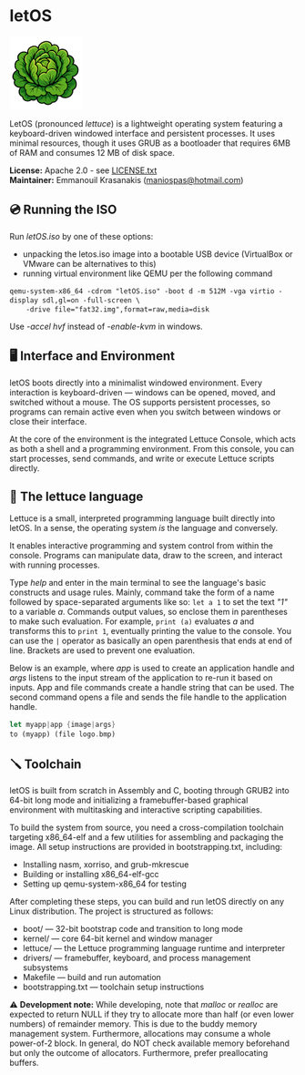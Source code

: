 # letOS

![lettuce logo](disk/logo.bmp)

LetOS (pronounced *lettuce*) is a lightweight operating system featuring a keyboard-driven windowed interface and persistent processes. It uses minimal resources, though it uses GRUB as a bootloader that requires 6MB of RAM and consumes 12 MB of disk space.

**License:** Apache 2.0 - see [LICENSE.txt](LICENSE.txt)<br>
**Maintainer:** Emmanouil Krasanakis (maniospas@hotmail.com)

## 💿 Running the ISO

Run *letOS.iso* by one of these options:
- unpacking the letos.iso image into a bootable USB device (VirtualBox or VMware can be alternatives to this)
- running virtual environment like QEMU per the following command

```
qemu-system-x86_64 -cdrom "letOS.iso" -boot d -m 512M -vga virtio -display sdl,gl=on -full-screen \
    -drive file="fat32.img",format=raw,media=disk 
```

Use *-accel hvf* instead of *-enable-kvm* in windows.


## 🖥️ Interface and Environment

letOS boots directly into a minimalist windowed environment.
Every interaction is keyboard-driven — windows can be opened, moved, and switched without a mouse.
The OS supports persistent processes, so programs can remain active even when you switch between windows or close their interface.

At the core of the environment is the integrated Lettuce Console, which acts as both a shell and a programming environment.
From this console, you can start processes, send commands, and write or execute Lettuce scripts directly.

## 🥬 The lettuce language

Lettuce is a small, interpreted programming language built directly into letOS. In a sense, the operating system *is* the language and conversely.

It enables interactive programming and system control from within the console. Programs can manipulate data, draw to the screen, and interact with running processes.

Type *help* and enter in the main terminal to see the language's basic constructs and usage rules. Mainly, command take the form of a name followed by space-separated arguments like so: `let a 1` to set the text *"1"* to a variable *a*. Commands output values, so enclose them in parentheses to make such evaluation. For example, `print (a)` evaluates *a* and transforms this to `print 1`, eventually printing the value to the console. You can use the `|` operator as basically an open parenthesis that ends at end of line. Brackets are used to prevent one evaluation.

Below is an example, where *app* is used to create an application handle and *args* listens to the input stream of the application to re-run it based on inputs. App and file commands create a handle string that can be used. The second command opens a file and sends the file handle to the application handle.

```rust
let myapp|app {image|args}
to (myapp) (file logo.bmp)
```


## 🪛 Toolchain

letOS is built from scratch in Assembly and C, booting through GRUB2 into 64-bit long mode and initializing a framebuffer-based graphical environment with multitasking and interactive scripting capabilities.

To build the system from source, you need a cross-compilation toolchain targeting x86_64-elf and a few utilities for assembling and packaging the image. All setup instructions are provided in bootstrapping.txt, including:

- Installing nasm, xorriso, and grub-mkrescue
- Building or installing x86_64-elf-gcc
- Setting up qemu-system-x86_64 for testing

After completing these steps, you can build and run letOS directly on any Linux distribution. The project is structured as follows:

- boot/ — 32-bit bootstrap code and transition to long mode
- kernel/ — core 64-bit kernel and window manager
- lettuce/ — the Lettuce programming language runtime and interpreter
- drivers/ — framebuffer, keyboard, and process management subsystems
- Makefile — build and run automation
- bootstrapping.txt — toolchain setup instructions

⚠️ **Development note:** While developing, note that *malloc* or *realloc* are expected to return NULL if they try to allocate more than half (or even lower numbers) of remainder memory. This is due to the buddy memory management system. Furthermore, allocations may consume a whole power-of-2 block. In general, do NOT check available memory beforehand but only the outcome of allocators. Furthermore, prefer preallocating buffers.

